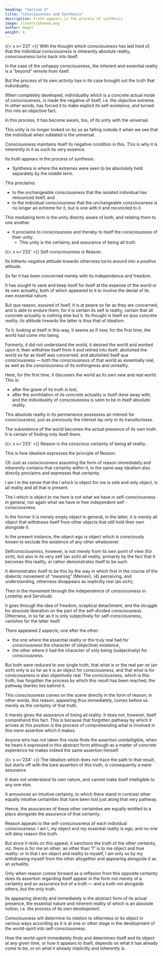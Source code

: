 ```yaml
---
heading: "Section 5"
title: "Consciousness and Synthesis"
description: Truth appears in the process of synthesis
image: /covers/phenom.png
author: Hegel
weight: 4
---
```



<!-- (AA): Reason (1) -->


{{< s v='231' >}} With the thought which consciousness has laid hold of, that the individual consciousness is inherently absolute reality, consciousness turns back into itself.

In the case of the unhappy consciousness, the inherent and essential reality is a “beyond” remote from itself. 

But the process of its own activity has in its case brought out the truth that individuality. 

When completely developed, individuality which is a concrete actual mode of consciousness, is made the negative of itself, i.e. the objective extreme. In other words, has forced it to make explicit its self-existence, and turned this into an objective fact. 

In this process, it has become aware, too, of its unity with the universal. 

This unity is no longer looked on by us as falling outside it when we see that the individual when sublated is the universal. 

Consciousness maintains itself its negative condition in this. This is why it is inherently in it as such its very essence. 

Its truth appears in the process of synthesis.
- Synthesis is where the extremes were seen to be absolutely held separately by the middle term. 

This proclaims:
- to the unchangeable consciousness that the isolated individual has renounced itself, and
- to the individual consciousness that the unchangeable consciousness is no longer an extreme for it, but is one with it and reconciled to it. 

This mediating term is the unity directly aware of both, and relating them to one another.
- It proclaims to consciousness and thereby to itself the consciousness of their unity.
  - This unity is the certainty and assurance of being all truth.



{{< s v='232' >}} Self-consciousness is Reason.

Its hitherto negative attitude towards otherness turns around into a positive attitude. 

So far it has been concerned merely with its independence and freedom.

It has sought to save and keep itself for itself at the expense of the world or its own actuality, both of which appeared to it to involve the denial of its own essential nature. 

But qua reason, assured of itself, it is at peace so far as they are concerned, and is able to endure them; for it is certain its self is reality, certain that all concrete actuality is nothing else but it. Its thought is itself eo ipso concrete reality; its attitude towards the latter is thus that of Idealism. 

To it, looking at itself in this way, it seems as if now, for the first time, the world had come into being. 

Formerly, it did not understand the world, it desired the world and worked upon it; then withdrew itself from it and retired into itself, abolished the world so far as itself was concerned, and abolished itself qua consciousness — both the consciousness of that world as essentially real, as well as the consciousness of its nothingness and unreality. 

Here, for the first time, it discovers the world as its own new and real world. This is:
- after the grave of its truth is lost, 
- after the annihilation of its concrete actuality is itself done away with, and the individuality of consciousness is seen to be in itself absolute reality.


This absolute reality in its permanence possesses an interest for consciousness, just as previously the interest lay only in its transitoriness. 

The subsistence of the world becomes the actual presence of its own truth. It is certain of finding only itself there.



{{< s v='233' >}} Reason is the conscious certainty of being all reality. 

This is how Idealism expresses the principle of Reason. 

(3) Just as consciousness assuming the form of reason immediately and inherently contains that certainty within it, in the same way idealism also directly proclaims and expresses that certainty. 

I am I in the sense that the I which is object for me is sole and only object, is all reality and all that is present. 

The I which is object to me here is not what we have in self-consciousness in general, nor again what we have in free independent self -consciousness. 

In the former it is merely empty object in general, in the latter, it is merely all object that withdraws itself from other objects that still hold their own alongside it. 

In the present instance, the object-ego is object which is consciously known to exclude the existence of any other whatsoever. 

Selfconsciousness, however, is not merely from its own point of view (für sich), but also in its very self (an sich) all reality, primarily by the fact that it becomes this reality, or rather demonstrates itself to be such.

It demonstrates itself to be this by the way in which first in the course of the dialectic movement of “meaning” (Meinen), (4) perceiving, and understanding, otherness disappears as implicitly real (an sich); 

Then in the movement through the independence of consciousness in Lordship and Servitude.

It goes through the idea of freedom, sceptical detachment, and the struggle for absolute liberation on the part of the self-divided consciousness. Otherness, in so far as it is only subjectively for self-consciousness, vanishes for the latter itself. 

There appeared 2 aspects, one after the other:
- the one where the essential reality or the truly real had for consciousness the character of (objective) existence,
- the other where it had the character of only being (subjectively) for consciousness. 

But both were reduced to one single truth, that what is or the real per se (an sich) only is so far as it is an object for consciousness, and that what is for consciousness is also objectively real. The consciousness, which is this truth, has forgotten the process by which this result has been reached; the pathway thereto lies behind it. 

This consciousness comes on the scene directly in the form of reason; in other words, this reason, appearing thus immediately, comes before us merely as the certainty of that truth.

It merely gives the assurance of being all reality. It does not, however, itself comprehend this fact. This is because that forgotten pathway by which it arrives at this position is the process of comprehending what is involved in this mere assertion which it makes. 

Anyone who has not taken this route finds the assertion unintelligible, when he hears it expressed in this abstract form although as a matter of concrete experience he makes indeed the same assertion himself.



{{< s v='234' >}} The Idealism which does not trace the path to that result, but starts off with the bare assertion of this truth, is consequently a mere assurance

It does not understand its own nature, and cannot make itself intelligible to any one else. 

It announces an intuitive certainty, to which there stand in contrast other equally intuitive certainties that have been lost just along that very pathway. 

Hence, the assurances of these other certainties are equally entitled to a place alongside the assurance of that certainty. 

Reason appeals to the self-consciousness of each individual consciousness: I am I, my object and my essential reality is ego; and no one will deny reason this truth. 

But since it rests on this appeal, it sanctions the truth of the other certainty, viz. there is for me an other; an other than “I” is to me object and true reality: or in that I am object and reality to myself, I am only so by my withdrawing myself from the other altogether and appearing alongside it as an actuality.

Only when reason comes forward as a reflexion from this opposite certainty does its assertion regarding itself appear in the form not merely of a certainty and an assurance but of a truth — and a truth not alongside others, but the only truth. 

Its appearing directly and immediately is the abstract form of its actual presence, the essential nature and inherent reality of which is an absolute notion, i.e. the process of its own development.

Consciousness will determine its relation to otherness or its object in various ways according as it is at one or other stage in the development of the world-spirit into self-consciousness. 

How the world-spirit immediately finds and determines itself and its object at any given time, or how it appears to itself, depends on what it has already come to be, or on what it already implicitly and inherently is.

